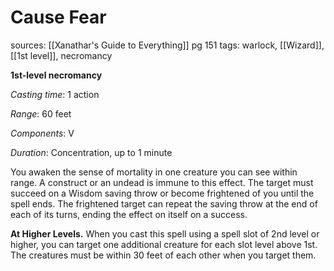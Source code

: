 # Cause Fear
sources: [[Xanathar's Guide to Everything]] pg 151
tags: warlock, [[Wizard]], [[1st level]], necromancy

**1st-level necromancy**

*Casting time*: 1 action

*Range*: 60 feet

*Components*: V

*Duration*: Concentration, up to 1 minute

You awaken the sense of mortality in one creature you can see within range. A construct or an undead is immune to this effect. The target must succeed on a Wisdom saving throw or become frightened of you until the spell ends. The frightened target can repeat the saving throw at the end of each of its turns, ending the effect on itself on a success.

**At Higher Levels.** When you cast this spell using a spell slot of 2nd level or higher, you can target one additional creature for each slot level above 1st. The creatures must be within 30 feet of each other when you target them.
